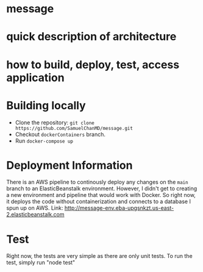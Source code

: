 # message

# quick description of architecture
# how to build, deploy, test, access application

# Building locally
- Clone the repository: `git clone https://github.com/SamuelChanMD/message.git`
- Checkout `dockerContainers` branch. 
- Run `docker-compose up`

# Deployment Information
There is an AWS pipeline to continously deploy any changes on the `main` branch to an ElasticBeanstalk environment. However, I didn't get to creating a new environment and pipeline that would work with Docker. So right now, it deploys the code without containerization and connects to a database I spun up on AWS.
Link: http://message-env.eba-upgsnkzt.us-east-2.elasticbeanstalk.com

# Test
Right now, the tests are very simple as there are only unit tests. To run the test, simply run "node test"

